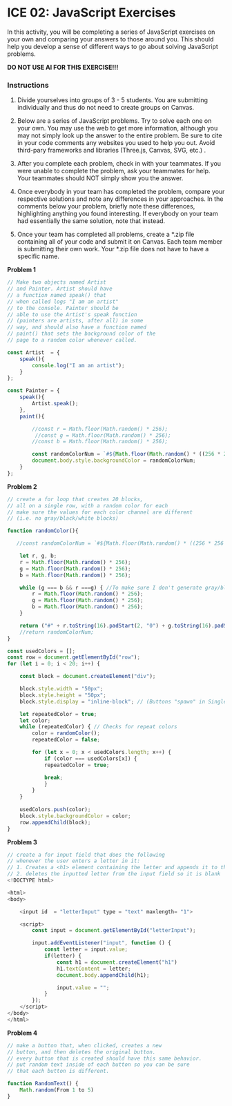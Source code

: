 
# ICE 02: JavaScript Exercises

In this activity, you will be completing a series of JavaScript exercises on your own and comparing your answers to those around you. This should help you develop a sense of different ways to go about solving JavaScript problems.

**DO NOT USE AI FOR THIS EXERCISE!!!**

### Instructions

1. Divide yourselves into groups of 3 - 5 students. You are submitting individually and thus do not need to create groups on Canvas.

2. Below are a series of JavaScript problems. Try to solve each one on your own. You may use the web to get more information, although you may not simply look up the answer to the entire problem. Be sure to cite in your code comments any websites you used to help you out. Avoid third-pary frameworks and libraries (Three.js, Canvas, SVG, etc.) .

3. After you complete each problem, check in with your teammates. If you were unable to complete the problem, ask your teammates for help. Your teammates should NOT simply show you the answer. 

4. Once everybody in your team has completed the problem, compare your respective solutions and note any differences in your approaches. In the comments below your problem, briefly note these differences, highlighting anything you found interesting. If everybody on your team had essentially the same solution, note that instead.

5. Once your team has completed all problems, create a *.zip file containing all of your code and submit it on Canvas. Each team member is submitting their own work. Your *.zip file does not have to have a specific name.


**Problem 1**
```js
// Make two objects named Artist
// and Painter. Artist should have
// a function named speak() that
// when called logs "I am an artist"
// to the console. Painter should be
// able to use the Artist's speak function
// (painters are artists, after all) in some
// way, and should also have a function named
// paint() that sets the background color of the
// page to a random color whenever called. 

const Artist  = {
    speak(){
        console.log("I am an artist");
    }
};

const Painter = {
    speak(){
        Artist.speak();
    },
    paint(){

        //const r = Math.floor(Math.random() * 256);
         //const g = Math.floor(Math.random() * 256);
        //const b = Math.floor(Math.random() * 256); 

        const randomColorNum = `#${Math.floor(Math.random() * ((256 * 256 * 256))).toString(16).padStart(6, "0")}`; //Fixed by makig it an actual Hex color
        document.body.style.backgroundColor = randomColorNum;
    }
};
```

**Problem 2**
```js
// create a for loop that creates 20 blocks,
// all on a single row, with a random color for each
// make sure the values for each color channel are different
// (i.e. no gray/black/white blocks)

function randomColor(){

   //const randomColorNum = `#${Math.floor(Math.random() * ((256 * 256 * 256))).toString(16)}`;

    let r, g, b;
    r = Math.floor(Math.random() * 256);
    g = Math.floor(Math.random() * 256);
    b = Math.floor(Math.random() * 256);

    while (g === b && r ===g) { //To make sure I don't generate gray/black/white colors.
        r = Math.floor(Math.random() * 256);
        g = Math.floor(Math.random() * 256);
        b = Math.floor(Math.random() * 256);
    } 

    return ("#" + r.toString(16).padStart(2, "0") + g.toString(16).padStart(2, "0") + b.toString(16).padStart(2, "0"));
    //return randomColorNum;
}

const usedColors = [];
const row = document.getElementById("row");
for (let i = 0; i < 20; i++) {

    const block = document.createElement("div");

    block.style.width = "50px";
    block.style.height = "50px";
    block.style.display = "inline-block"; // (Buttons "spawn" in Single row)

    let repeatedColor = true;
    let color;
    while (repeatedColor) { // Checks for repeat colors
        color = randomColor();
        repeatedColor = false;

        for (let x = 0; x < usedColors.length; x++) {
            if (color === usedColors[x]) {
            repeatedColor = true;

            break;
            }
        }
    }
    
    usedColors.push(color);
    block.style.backgroundColor = color;
    row.appendChild(block);
}

```

**Problem 3**
```js
// create a for input field that does the following 
// whenever the user enters a letter in it:
// 1. Creates a <h1> element containing the letter and appends it to the page
// 2. deletes the inputted letter from the input field so it is blank
<!DOCTYPE html>

<html>
<body>

    <input id  = "letterInput" type = "text" maxlength= "1">

    <script>
        const input = document.getElementById("letterInput");

        input.addEventListener("input", function () {
            const letter = input.value;
            if(letter) {
                const h1 = document.createElement("h1")
                h1.textContent = letter;
                document.body.appendChild(h1);

                input.value = "";
            }
        });
    </script>
</body>
</html>
```

**Problem 4**
```js
// make a button that, when clicked, creates a new
// button, and then deletes the original button. 
// every button that is created should have this same behavior.
// put random text inside of each button so you can be sure 
// that each button is different.

function RandomText() {
    Math.random(From 1 to 5)
}
```
